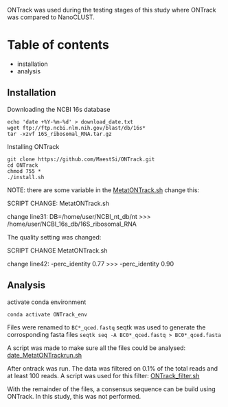 ONTrack was used during the testing stages of this study where ONTrack was compared to NanoCLUST. 

# Table of contents 
* installation 
* analysis


## Installation 
Downloading the NCBI 16s database 
```
echo 'date +%Y-%m-%d' > download_date.txt 
wget ftp://ftp.ncbi.nlm.nih.gov/blast/db/16s*
tar -xzvf 16S_ribosomal_RNA.tar.gz
```
Installing ONTrack 
```
git clone https://github.com/MaestSi/ONTrack.git
cd ONTrack
chmod 755 *
./install.sh
```

NOTE: there are some variable in the [MetatONTrack.sh](https://github.com/Cynthiavlu/Identification_microbial_community_paro/blob/main/ONTrack_analysis/MetatONTrack.sh) change this: 

SCRIPT CHANGE: MetatONTrack.sh

change line31: DB=/home/user/NCBI_nt_db/nt >>> /home/user/NCBI_16s_db/16S_ribosomal_RNA

The quality setting was changed: 

SCRIPT CHANGE MetatONTrack.sh

change line42: -perc_identity 0.77 >>> -perc_identity 0.90

## Analysis 

activate conda environment 
```
conda activate ONTrack_env 
```

Files were renamed to `BC*_qced.fastq` 
seqtk was used to generate the corrosponding fasta files 
`seqtk seq -A BC0*_qced.fastq > BC0*_qced.fasta`

A script was made to make sure all the files could be analysed: [date_MetatONTrackrun.sh](https://github.com/Cynthiavlu/Identification_microbial_community_paro/blob/main/ONTrack_analysis/20210623_MetatONtrackrun.sh)

After ontrack was run. The data was filtered on 0.1% of the total reads and at least 100 reads. 
A script was used for this filter: [ONTrack_filter.sh](https://github.com/Cynthiavlu/Identification_microbial_community_paro/blob/main/ONTrack_analysis/ONTrack_filter.sh) 

With the remainder of the files, a consensus sequence can be build using ONTrack. 
In this study, this was not performed. 


